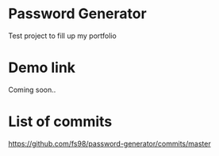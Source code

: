 # Password Generator

Test project to fill up my portfolio

# Demo link

Coming soon..

# List of commits

https://github.com/fs98/password-generator/commits/master
